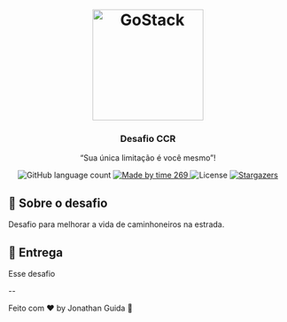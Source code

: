 <h1 align="center">
    <img alt="GoStack" src="" width="200px" />
</h1>

<h3 align="center">
  Desafio CCR
</h3>

<p align="center">“Sua única limitação é você mesmo”!</blockquote>

<p align="center">
  <img alt="GitHub language count" src="https://img.shields.io/github/languages/count/rocketseat/bootcamp-gostack-desafio-01?color=%2304D361">

  <a href="">
    <img alt="Made by time 269" src="https://img.shields.io/badge/made%20by-Rocketseat-%2304D361">
  </a>

  <img alt="License" src="">

  <a href="">
    <img alt="Stargazers" src="">
  </a>
</p>

## :rocket: Sobre o desafio

Desafio para melhorar a vida de caminhoneiros na estrada.


## 📅 Entrega

Esse desafio 

--

Feito com ♥ by Jonathan Guida :wave: